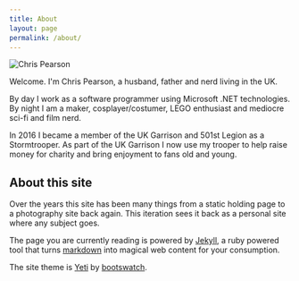 ```yaml
---
title: About
layout: page
permalink: /about/
---
```

<img class="float-right rounded padded"
  title="Chris Pearson"
  alt="Chris Pearson"
  src="/images/About-300.jpg"
  srcset="/images/About-300.jpg 1x, /images/About-600.jpg 2x" />

Welcome. I'm Chris Pearson, a husband, father and nerd living in the UK.

By day I work as a software programmer using Microsoft .NET technologies. By night I am a maker, cosplayer/costumer, LEGO enthusiast and mediocre sci-fi and film nerd.

In 2016 I became a member of the UK Garrison and 501st Legion as a Stormtrooper.  As part of the UK Garrison I now use my trooper to help raise money for charity and bring enjoyment to fans old and young.  

## About this site

Over the years this site has been many things from a static holding page to a photography site back again.  This iteration sees it back as a personal site where any subject goes.

The page you are currently reading is powered by [Jekyll](http://jekyllrb.com/), a ruby powered tool that turns [markdown](http://daringfireball.net/projects/markdown/) into magical web content for your consumption.

The site theme is [Yeti][yeti] by [bootswatch][bootswatch].

[yeti]: http://bootswatch.com/yeti
[bootswatch]: http://bootswatch.com
